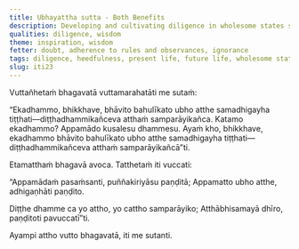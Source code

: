 ```yaml
---
title: Ubhayattha sutta - Both Benefits
description: Developing and cultivating diligence in wholesome states secures both benefits—those pertaining to the present life and those pertaining to the hereafter.
qualities: diligence, wisdom
theme: inspiration, wisdom
fetter: doubt, adherence to rules and observances, ignorance
tags: diligence, heedfulness, present life, future life, wholesome states, benefit, wise, ignorance, iti, iti1-27
slug: iti23
---
```


Vuttañhetaṁ bhagavatā vuttamarahatāti me sutaṁ:

“Ekadhammo, bhikkhave, bhāvito bahulīkato ubho atthe samadhigayha tiṭṭhati—diṭṭhadhammikañceva atthaṁ samparāyikañca. Katamo ekadhammo? Appamādo kusalesu dhammesu. Ayaṁ kho, bhikkhave, ekadhammo bhāvito bahulīkato ubho atthe samadhigayha tiṭṭhati—diṭṭhadhammikañceva atthaṁ samparāyikañcā”ti.

Etamatthaṁ bhagavā avoca. Tatthetaṁ iti vuccati:

“Appamādaṁ pasaṁsanti,
puññakiriyāsu paṇḍitā;
Appamatto ubho atthe,
adhigaṇhāti paṇḍito.

Diṭṭhe dhamme ca yo attho,
yo cattho samparāyiko;
Atthābhisamayā dhīro,
paṇḍitoti pavuccatī”ti.

Ayampi attho vutto bhagavatā, iti me sutanti.
